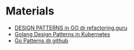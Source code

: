 # Materials

* [DESIGN PATTERNS in GO @ refactoring.guru](https://refactoring.guru/design-patterns/go)
* [Golang Design Patterns in Kubernetes](https://aly.arriqaaq.com/golang-design-patterns/?fbclid=IwAR20DyiTILpa3cMe0wt4JwF_Ll83Dluwnq6QPQpXyA3rkvELGZEmwDxsNoA)
* [Go Patterns @ github](https://github.com/tmrts/go-patterns)
